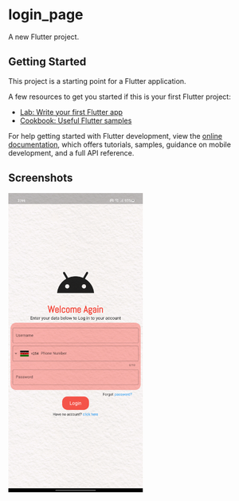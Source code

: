 # login_page

A new Flutter project.

## Getting Started

This project is a starting point for a Flutter application.

A few resources to get you started if this is your first Flutter project:

- [Lab: Write your first Flutter app](https://docs.flutter.dev/get-started/codelab)
- [Cookbook: Useful Flutter samples](https://docs.flutter.dev/cookbook)

For help getting started with Flutter development, view the
[online documentation](https://docs.flutter.dev/), which offers tutorials,
samples, guidance on mobile development, and a full API reference.
## Screenshots

<img height="600em"   src="https://github.com/vincentkims49/login_page/blob/main/images/Screenshot_20230208_144419.png" align="center" style="width: 50 height: 100" />
